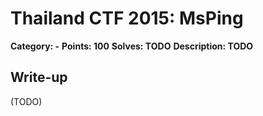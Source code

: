 # Thailand CTF 2015: MsPing

**Category: -**
**Points: 100**
**Solves: TODO**
**Description: TODO**

## Write-up

(TODO)